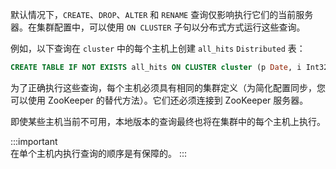 默认情况下，`CREATE`、`DROP`、`ALTER` 和 `RENAME` 查询仅影响执行它们的当前服务器。在集群配置中，可以使用 `ON CLUSTER` 子句以分布式方式运行这些查询。

例如，以下查询在 `cluster` 中的每个主机上创建 `all_hits` `Distributed` 表：

```sql
CREATE TABLE IF NOT EXISTS all_hits ON CLUSTER cluster (p Date, i Int32) ENGINE = Distributed(cluster, default, hits)
```

为了正确执行这些查询，每个主机必须具有相同的集群定义（为简化配置同步，您可以使用 ZooKeeper 的替代方法）。它们还必须连接到 ZooKeeper 服务器。

即使某些主机当前不可用，本地版本的查询最终也将在集群中的每个主机上执行。

:::important    
在单个主机内执行查询的顺序是有保障的。
:::
